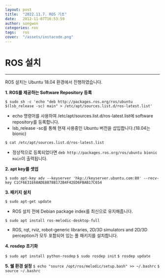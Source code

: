 ```yaml
---
layout: post
title:  "2022.11.7. ROS 기초"
date:   2012-11-07T16:53:59
author: songwon
categories: ros
tags:	ros
cover:  "/assets/instacode.png"
---
```

# ROS 설치
---
 ROS 설치는 Ubuntu 18.04 환경에서 진행하였습니다.
 
**1. ROS를 제공하는 Software Repository 등록** 

`$ sudo sh -c 'echo "deb http://packages.ros.org/ros/ubuntu $(lsb_release -sc) main" > /etc/apt/sources.list.d/ros-latest.list'`

 - echo 명령어를 사용하여 /etc/apt/sources.list.d/ros-latest.list에 software repository를 등록합니다.
 - lsb_release -sc를 통해 현재 사용중인 Ubuntu 버전을 삽입합니다.(18.04는 bionic)
  
`$ cat /etc/apt/sources.list.d/ros-latest.list`

 - 정상적으로 등록되었다면 `deb http://packages.ros.org/ros/ubuntu bionic main`이 출력됩니다.

**2. apt key를 셋업**

`$ sudo apt-key adv --keyserver 'hkp://keyserver.ubuntu.com:80' --recv-key C1CF6E31E68ADE8878B172B4F42ED6FBAB17C654`
 
**3. 패키지 설치**

`$ sudo apt-get update`
 - ROS 설치 전에 Debian package index를 최신으로 유지해줍니다.

`$ sudo apt install ros-melodic-desktop-full`
 - ROS, rqt, rviz, robot-generic libraries, 2D/3D simulators and 2D/3D perception가 모두 포함되어 있는 풀 패키지를 설치합니다.

**4. rosdep 초기화**

`$ sudo apt install python-rosdep`
`$ sudo rosdep init`
`$ rosdep update`

**5. 쉘 환경 설정**
`$ echo "source /opt/ros/melodic/setup.bash" >> ~/.bashrc`
`$ source ~/.bashrc`

